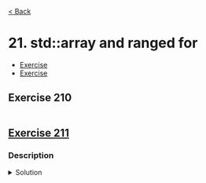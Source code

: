 [< Back](README.md)

# 21. std::array and ranged for

* [Exercise ](#exercise-210)
* [Exercise ](#exercise-211)

## Exercise 210

```cpp

```

## [Exercise 211][1]
### Description

<details>
   <summary>Solution</summary>

```cpp

```
</details>

[1]: 21_exercises.cpp
